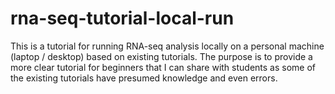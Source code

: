 # rna-seq-tutorial-local-run
This is a tutorial for running RNA-seq analysis locally on a personal machine (laptop / desktop) based on existing tutorials.
The purpose is to provide a more clear tutorial for beginners that I can share with students as some of the existing tutorials have presumed knowledge and even errors.
